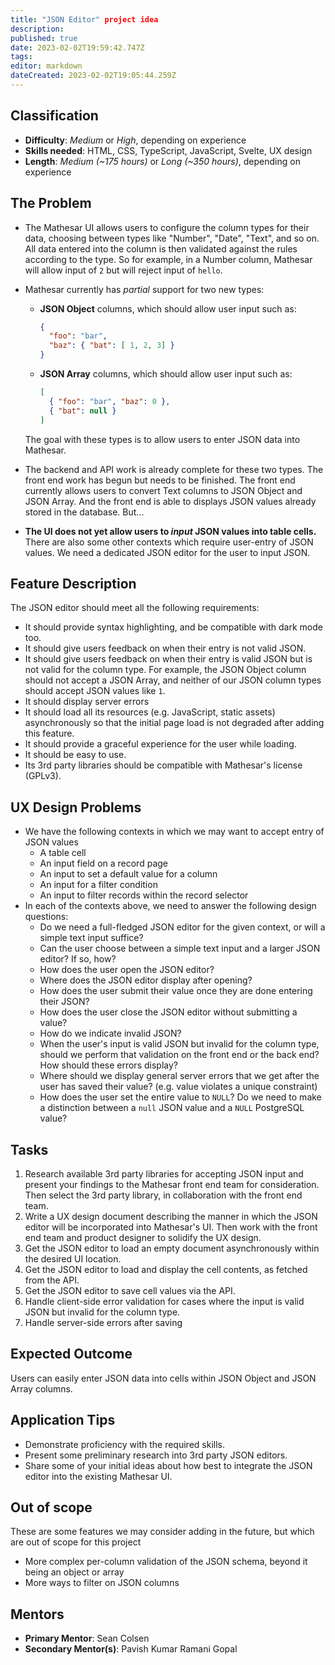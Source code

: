 ```yaml
---
title: "JSON Editor" project idea
description: 
published: true
date: 2023-02-02T19:59:42.747Z
tags: 
editor: markdown
dateCreated: 2023-02-02T19:05:44.259Z
---
```


## Classification

- **Difficulty**: *Medium* or *High*, depending on experience
- **Skills needed**: HTML, CSS, TypeScript, JavaScript, Svelte, UX design
- **Length**:  *Medium (~175 hours)* or *Long (~350 hours)*, depending on experience

## The Problem

- The Mathesar UI allows users to configure the column types for their data, choosing between types like "Number", "Date", "Text", and so on. All data entered into the column is then validated against the rules according to the type. So for example, in a Number column, Mathesar will allow input of `2` but will reject input of `hello`.

- Mathesar currently has *partial* support for two new types:

    - **JSON Object** columns, which should allow user input such as:
    
        ```json
        {
          "foo": "bar",
          "baz": { "bat": [ 1, 2, 3] }
        }
        ```

    - **JSON Array** columns, which should allow user input such as:
    
        ```json
        [
          { "foo": "bar", "baz": 0 },
          { "bat": null }
        ]
        ```

    The goal with these types is to allow users to enter JSON data into Mathesar.

- The backend and API work is already complete for these two types. The front end work has begun but needs to be finished. The front end currently allows users to convert Text columns to JSON Object and JSON Array. And the front end is able to displays JSON values already stored in the database. But...

- **The UI does not yet allow users to *input* JSON values into table cells.** There are also some other contexts which require user-entry of JSON values. We need a dedicated JSON editor for the user to input JSON.

## Feature Description

The JSON editor should meet all the following requirements:

- It should provide syntax highlighting, and be compatible with dark mode too.
- It should give users feedback on when their entry is not valid JSON.
- It should give users feedback on when their entry is valid JSON but is not valid for the column type. For example, the JSON Object column should not accept a JSON Array, and neither of our JSON column types should accept JSON values like `1`.
- It should display server errors 
- It should load all its resources (e.g. JavaScript, static assets) asynchronously so that the initial page load is not degraded after adding this feature.
- It should provide a graceful experience for the user while loading.
- It should be easy to use.
- Its 3rd party libraries should be compatible with Mathesar's license (GPLv3).

## UX Design Problems

- We have the following contexts in which we may want to accept entry of JSON values
    - A table cell
    - An input field on a record page
    - An input to set a default value for a column
    - An input for a filter condition
    - An input to filter records within the record selector
- In each of the contexts above, we need to answer the following design questions:
    - Do we need a full-fledged JSON editor for the given context, or will a simple text input suffice?
    - Can the user choose between a simple text input and a larger JSON editor? If so, how?
    - How does the user open the JSON editor?
    - Where does the JSON editor display after opening?
    - How does the user submit their value once they are done entering their JSON?
    - How does the user close the JSON editor without submitting a value?
    - How do we indicate invalid JSON?
    - When the user's input is valid JSON but invalid for the column type, should we perform that validation on the front end or the back end? How should these errors display?
    - Where should we display general server errors that we get after the user has saved their value? (e.g. value violates a unique constraint)
    - How does the user set the entire value to `NULL`? Do we need to make a distinction between a `null` JSON value and a `NULL` PostgreSQL value?

## Tasks

1. Research available 3rd party libraries for accepting JSON input and present your findings to the Mathesar front end team for consideration. Then select the 3rd party library, in collaboration with the front end team.
1. Write a UX design document describing the manner in which the JSON editor will be incorporated into Mathesar's UI. Then work with the front end team and product designer to solidify the UX design.
1. Get the JSON editor to load an empty document asynchronously within the desired UI location.
1. Get the JSON editor to load and display the cell contents, as fetched from the API.
1. Get the JSON editor to save cell values via the API.
1. Handle client-side error validation for cases where the input is valid JSON but invalid for the column type.
1. Handle server-side errors after saving

## Expected Outcome

Users can easily enter JSON data into cells within JSON Object and JSON Array columns.

## Application Tips

- Demonstrate proficiency with the required skills.
- Present some preliminary research into 3rd party JSON editors.
- Share some of your initial ideas about how best to integrate the JSON editor into the existing Mathesar UI.

## Out of scope

These are some features we may consider adding in the future, but which are out of scope for this project

- More complex per-column validation of the JSON schema, beyond it being an object or array
- More ways to filter on JSON columns

## Mentors

- **Primary Mentor**: Sean Colsen
- **Secondary Mentor(s)**: Pavish Kumar Ramani Gopal

